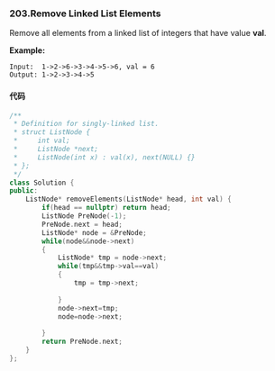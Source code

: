 ### 203.Remove Linked List Elements

Remove all elements from a linked list of integers that have value **val**.

**Example:**

```
Input:  1->2->6->3->4->5->6, val = 6
Output: 1->2->3->4->5
```

#### 代码

```c++
/**
 * Definition for singly-linked list.
 * struct ListNode {
 *     int val;
 *     ListNode *next;
 *     ListNode(int x) : val(x), next(NULL) {}
 * };
 */
class Solution {
public:
    ListNode* removeElements(ListNode* head, int val) {
        if(head == nullptr) return head;
        ListNode PreNode(-1);
        PreNode.next = head;
        ListNode* node = &PreNode;
        while(node&&node->next)
        {
            ListNode* tmp = node->next;
            while(tmp&&tmp->val==val)
            {
                tmp = tmp->next;
                
            }
            node->next=tmp;
            node=node->next;
            
        }
        return PreNode.next;
    }
};
```

